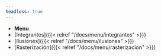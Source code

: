 ```yaml
---
headless: true
---
```


- **Menu**
- [Integrantes]({{< relref "/docs/menu/integrantes" >}})
- [Ilusiones]({{< relref "/docs/menu/ilusiones" >}})
- [Rasterización]({{< relref "/docs/menu/rasterizacion" >}})
<br />
